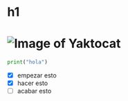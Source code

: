 # <h1> h1
# ![Image of Yaktocat](https://octodex.github.com/images/yaktocat.png)

``` python
print("hola")
```
- [x] empezar esto
- [x] hacer esto
- [ ] acabar esto

